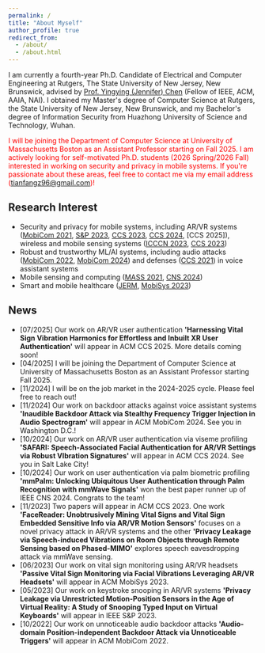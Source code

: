 ```yaml
---
permalink: /
title: "About Myself"
author_profile: true
redirect_from: 
  - /about/
  - /about.html
---
```

I am currently a fourth-year Ph.D. Candidate of Electrical and Computer Engineering at Rutgers, The State University of New Jersey, New Brunswick, advised by [Prof. Yingying (Jennifer) Chen](https://www.winlab.rutgers.edu/~yychen/) (Fellow of IEEE, ACM, AAIA, NAI). I obtained my Master's degree of Computer Science at Rutgers, the State University of New Jersey, New Brunswick, and my Bachelor's degree of Information Security from Huazhong University of Science and Technology, Wuhan. 

<font color='red'> I will be joining the Department of Computer Science at University of Massachusetts Boston as an Assistant Professor starting on Fall 2025. I am actively looking for self-motivated Ph.D. students (2026 Spring/2026 Fall) interested in working on security and privacy in mobile systems. If you're passionate about these areas, feel free to contact me via my email address (tianfangz96@gmail.com)! </font>

Research Interest
----------
- Security and privacy for mobile systems, including AR/VR systems ([MobiCom 2021](https://www.winlab.rutgers.edu/~yychen/papers/FaceMic.pdf), [S&P 2023](https://eceweb1.rutgers.edu/~daisylab/papers/Privacy%20Leakage%20via%20Unrestricted%20Motion-Position%20Sensors%20in%20the%20Age%20of%20Virtual%20Reality.pdf), [CCS 2023](https://web.njit.edu/~cs638/paper/FaceReader%20Unobtrusively%20Mining%20Vital%20Signs%20and%20Vital%20Sign%20Embedded%20Sensitive%20Info%20via%20ARVR%20Motion%20Sensors.pdf), [CCS 2024](https://www.winlab.rutgers.edu/~yychen/daisylab/papers/SAFARI%20Speech-Associated%20Facial%20Authentication%20for%20ARVR%20Settings%20via%20Robust%20VIbration%20Signatures.pdf), [CCS 2025]), wireless and mobile sensing systems ([ICCCN 2023](https://www.winlab.rutgers.edu/~yychen/daisylab/papers/Stealthy%20Backdoor%20Attack%20on%20RF%20Signal%20Classification.pdf), [CCS 2023](https://web.njit.edu/~cs638/paper/Privacy%20Leakage%20via%20Speech-induced%20Vibrations%20on%20Room%20Objects.pdf))
- Robust and trustworthy ML/AI systems, including audio attacks ([MobiCom 2022](https://www.winlab.rutgers.edu/~yychen/papers/Audio-domain%20Position-independent%20Backdoor%20Attack%20via%20Subsecond%20Triggers.pdf), [MobiCom 2024](https://www.winlab.rutgers.edu/~yychen/daisylab/papers/Inaudible%20Backdoor%20Attack%20via%20Stealthy%20Frequency%20Trigger%20Injection%20in%20Audio%20Spectrogram.pdf)) and defenses ([CCS 2021](https://www.winlab.rutgers.edu/~yychen/papers/Robust%20Detection%20of%20Machine-induced%20Audio%20Attacks%20in%20Intelligent%20Audio%20Systems%20with%20Microphone%20Array.pdf)) in voice assistant systems
- Mobile sensing and computing ([MASS 2021](https://www.winlab.rutgers.edu/~yychen/papers/(MASS'21)%20Environment-independent%20In-baggage%20Object%20Identification%20Using%20WiFi%20Signals.pdf), [CNS 2024](https://ieeexplore.ieee.org/stamp/stamp.jsp?arnumber=10735583))
- Smart and mobile healthcare ([JERM](https://arxiv.org/pdf/2110.08401), [MobiSys 2023](https://web.njit.edu/~cs638/paper/Passive%20Vital%20Sign%20Monitoring%20via%20Facial%20Vibrations%20Leveraging%20ARVR%20Headsets.pdf))

News
----------
- [07/2025] Our work on AR/VR user authentication **'Harnessing Vital Sign Vibration Harmonics for Effortless and Inbuilt XR User Authentication'** will appear in ACM CCS 2025. More details coming soon! 
- [04/2025] I will be joining the Department of Computer Science at University of Massachusetts Boston as an Assistant Professor starting Fall 2025.
- [11/2024] I will be on the job market in the 2024-2025 cycle. Please feel free to reach out!
- [11/2024] Our work on backdoor attacks against voice assistant systems **'Inaudible Backdoor Attack via Stealthy Frequency Trigger Injection in Audio Spectrogram'** will appear in ACM MobiCom 2024. See you in Washington D.C.!
- [10/2024] Our work on AR/VR user authentication via viseme profiling **'SAFARI: Speech-Associated Facial Authentication for AR/VR Settings via Robust VIbration Signatures'** will appear in ACM CCS 2024. See you in Salt Lake City!
- [10/2024] Our work on user authentication via palm biometric profiling **'mmPalm: Unlocking Ubiquitous User Authentication through Palm Recognition with mmWave Signals'** won the best paper runner up of IEEE CNS 2024. Congrats to the team!
- [11/2023] Two papers will appear in ACM CCS 2023. One work **'FaceReader: Unobtrusively Mining Vital Signs and Vital Sign Embedded Sensitive Info via AR/VR Motion Sensors'** focuses on a novel privacy attack in AR/VR systems and the other **'Privacy Leakage via Speech-induced Vibrations on Room Objects through Remote Sensing based on Phased-MIMO'** explores speech eavesdropping attack via mmWave sensing.
- [06/2023] Our work on vital sign monitoring using AR/VR headsets **'Passive Vital Sign Monitoring via Facial Vibrations Leveraging AR/VR Headsets'** will appear in ACM MobiSys 2023.
- [05/2023] Our work on keystroke snooping in AR/VR systems **'Privacy Leakage via Unrestricted Motion-Position Sensors in the Age of Virtual Reality: A Study of Snooping Typed Input on Virtual Keyboards'** will appear in IEEE S&P 2023.
- [10/2022] Our work on unnoticeable audio backdoor attacks **'Audio-domain Position-independent Backdoor Attack via Unnoticeable Triggers'** will appear in ACM MobiCom 2022. 
